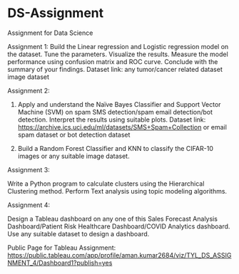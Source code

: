 # DS-Assignment
Assignment for Data Science

Assignment 1:
Build the Linear regression and Logistic regression model on the dataset. Tune the parameters. Visualize the results. Measure the model performance using confusion matrix and ROC curve. Conclude with the summary of your findings.
Dataset link: any tumor/cancer related dataset image dataset

Assignment 2:
1)  Apply and understand the Naïve Bayes Classifier and Support Vector Machine (SVM) on spam SMS detection/spam email detection/bot detection. Interpret the results using suitable plots.
Dataset link: https://archive.ics.uci.edu/ml/datasets/SMS+Spam+Collection  or email spam dataset or bot detection dataset

2)  Build a Random Forest Classifier and KNN to classify the CIFAR-10 images or any suitable image dataset.

Assignment 3:

Write a Python program to calculate clusters using the Hierarchical Clustering method. Perform Text analysis using topic modeling algorithms.

Assignment 4:

Design a Tableau dashboard on any one of this Sales Forecast Analysis Dashboard/Patient Risk Healthcare Dashboard/COVID Analytics dashboard. Use any suitable dataset to design a dashboard.

Public Page for Tableau Assignment:
https://public.tableau.com/app/profile/aman.kumar2684/viz/TYL_DS_ASSIGNMENT_4/Dashboard1?publish=yes
